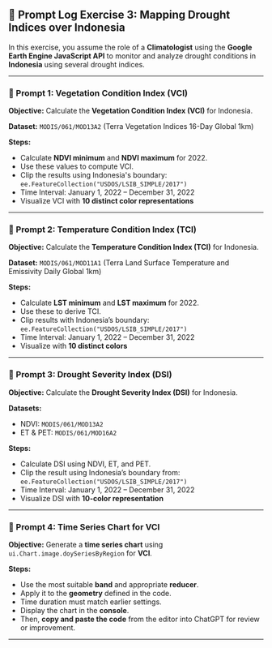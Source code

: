 ## 🧪 Prompt Log Exercise 3: Mapping Drought Indices over Indonesia

In this exercise, you assume the role of a **Climatologist** using the **Google Earth Engine JavaScript API** to monitor and analyze drought conditions in **Indonesia** using several drought indices.

---

### 🔹 Prompt 1: Vegetation Condition Index (VCI)

**Objective:**
Calculate the **Vegetation Condition Index (VCI)** for Indonesia.

**Dataset:**
`MODIS/061/MOD13A2` (Terra Vegetation Indices 16-Day Global 1km)

**Steps:**

* Calculate **NDVI minimum** and **NDVI maximum** for 2022.
* Use these values to compute VCI.
* Clip the results using Indonesia's boundary:
  `ee.FeatureCollection("USDOS/LSIB_SIMPLE/2017")`
* Time Interval: January 1, 2022 – December 31, 2022
* Visualize VCI with **10 distinct color representations**

---

### 🔹 Prompt 2: Temperature Condition Index (TCI)

**Objective:**
Calculate the **Temperature Condition Index (TCI)** for Indonesia.

**Dataset:**
`MODIS/061/MOD11A1` (Terra Land Surface Temperature and Emissivity Daily Global 1km)

**Steps:**

* Calculate **LST minimum** and **LST maximum** for 2022.
* Use these to derive TCI.
* Clip results with Indonesia’s boundary:
  `ee.FeatureCollection("USDOS/LSIB_SIMPLE/2017")`
* Time Interval: January 1, 2022 – December 31, 2022
* Visualize with **10 distinct colors**

---

### 🔹 Prompt 3: Drought Severity Index (DSI)

**Objective:**
Calculate the **Drought Severity Index (DSI)** for Indonesia.

**Datasets:**

* NDVI: `MODIS/061/MOD13A2`
* ET & PET: `MODIS/061/MOD16A2`

**Steps:**

* Calculate DSI using NDVI, ET, and PET.
* Clip the result using Indonesia’s boundary from:
  `ee.FeatureCollection("USDOS/LSIB_SIMPLE/2017")`
* Time Interval: January 1, 2022 – December 31, 2022
* Visualize DSI with **10-color representation**

---

### 🔹 Prompt 4: Time Series Chart for VCI

**Objective:**
Generate a **time series chart** using `ui.Chart.image.doySeriesByRegion` for **VCI**.

**Steps:**

* Use the most suitable **band** and appropriate **reducer**.
* Apply it to the **geometry** defined in the code.
* Time duration must match earlier settings.
* Display the chart in the **console**.
* Then, **copy and paste the code** from the editor into ChatGPT for review or improvement.

---

